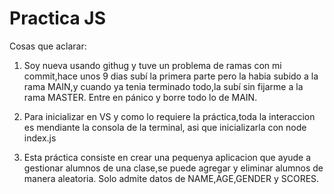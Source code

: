 # Practica JS

Cosas que aclarar:
1) Soy nueva usando githug y tuve un problema de ramas con mi commit,hace unos 9 dias subí la primera parte pero la habia subido a la rama MAIN,y cuando ya tenia terminado todo,la subí sin fijarme a la rama MASTER. Entre en pánico y borre todo lo de MAIN.

2) Para inicializar en VS y como lo requiere la práctica,toda la interaccion es mendiante la consola de la terminal, asi que inicializarla con node index.js 

3) Esta práctica consiste en crear una pequenya aplicacion que ayude a gestionar alumnos de una clase,se puede agregar y eliminar alumnos de manera aleatoria. Solo admite datos de NAME,AGE,GENDER y SCORES.


